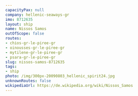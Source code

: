 ```yaml
---
capacityPax: null
company: hellenic-seaways-gr
imo: 8712635
layout: ship
name: Nissos Samos
outOfScope: false
routes:
- chios-gr-le-piree-gr
- oinousses-gr-le-piree-gr
- mytilene-gr-le-piree-gr
- psara-gr-le-piree-gr
slug: nissos-samos-8712635
tags:
- ship
photo: /img/300px-20090803_hellenic_spirit24.jpg
unknownRoutes: false
wikipediaUrl: https://de.wikipedia.org/wiki/Nissos_Samos
---
```

